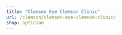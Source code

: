 ```yaml
---
title: "Clemson Eye Clemson Clinic"
url: /clemson/clemson-eye-clemson-clinic/
shop: optician
---
```

